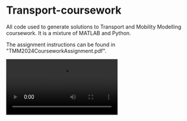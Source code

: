 # Transport-coursework

All code used to generate solutions to Transport and Mobility Modelling coursework.
It is a mixture of MATLAB and Python.

The assignment instructions can be found in "TMM2024CourseworkAssignment.pdf".

![](https://github.com/izzy-popiolek/Transport-coursework/blob/main/videos/freeflow_gif.mp4)
